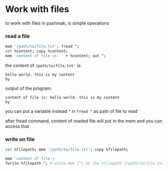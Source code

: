 # Work with files
to work with files in pashmak, is simple operations

### read a file
```bash
mem '/path/to/file.txt'; fread ^;
set %content; copy %content;
mem 'content of file is: ' + %content; out ^;
```

the content of `/path/to/file.txt'` is:
```
hello world. this is my content
by
```

output of the program:

```
content of file is: hello world. this is my content
by
```

you can put a variable instead ^ in `fread ^` as path of file to read

after fread command, content of readed file will put in the mem and you can access that

### write on file
```bash
set %filepath; mem '/path/to/file.txt'; copy %filepath;

mem 'content of file';
fwrite %filepath ^; # write mem (^) on the %filepath (/path/to/file.txt)
```
